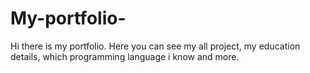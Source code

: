 # My-portfolio-
Hi there is my portfolio. Here you can see my all project, my education details, which programming language i know and more.
